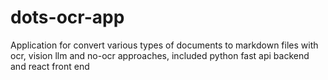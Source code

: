 # dots-ocr-app
Application for convert various types of documents to markdown files with ocr, vision llm and no-ocr approaches, included python fast api backend and react front end 
